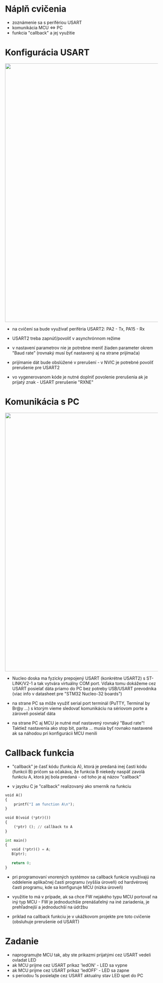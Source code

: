 # Náplň cvičenia
- zoznámenie sa s perifériou USART
- komunikácia MCU <=> PC
- funkcia "callback" a jej využitie

# Konfigurácia USART

<p align="center">
    <img src="https://raw.githubusercontent.com/VRS-Predmet/vrs_cvicenie_6/master/images/usart_config.PNG" width="850">
</p>

- na cvičení sa bude využivať periféria USART2: PA2 - Tx, PA15 - Rx

- USART2 treba zapnúť/povoliť v asynchrónnom režime

- v nastavení parametrov nie je potrebne meniť žiaden parameter okrem "Baud rate" (rovnaký musí byť nastavený aj na strane prijímača)

- prijímanie dát bude obslúžené v prerušení - v NVIC je potrebné povoliť prerušenie pre USART2

- vo vygenerovanom kóde je nutné doplniť povolenie prerušenia ak je prijatý znak - USART prerušenie "RXNE"

# Komunikácia s PC

<p align="center">
    <img src="https://raw.githubusercontent.com/VRS-Predmet/vrs_cvicenie_6/master/images/terminal.PNG" width="850">
</p>

- Nucleo doska ma fyzicky prepojený USART (konkrétne USART2) s ST-LINK/V2-1 a tak vytvára virtuálny COM port. Vďaka tomu dokážeme cez USART posielať dáta priamo do PC bez potreby USB/USART prevodníka (viac info v datasheet pre "STM32 Nucleo-32 boards")

- na strane PC sa môže využiť serial port terminál (PuTTY, Terminal by Br@y ...) s ktorým vieme sledovať komunikáciu na sériovom porte a zároveň posielať dáta

- na strane PC aj MCU je nutné mať nastavený rovnaký "Baud rate"! Taktiež nastavenia ako stop bit, parita ... musia byť rovnako nastavené ak sa náhodou pri konfigurácii MCU menili

# Callback funkcia

- "callback" je časť kódu (funkcia A), ktorá je predaná inej časti kódu (funkcii B) pričom sa očakáva, že funkcia B niekedy naspäť zavolá funkciu A, ktorá jej bola predaná - od toho je aj názov "callback"  

- v jayzku C je "callback" realizovaný ako smerník na funkciu

```python
void A() 
{ 
    printf("I am function A\n"); 
} 
  
void B(void (*ptr)()) 
{ 
    (*ptr) (); // callback to A 
} 
  
int main() 
{ 
   void (*ptr)() = A; 
   B(ptr); 
   
   return 0; 
} 
```

- pri programovaní vnorených systémov sa callback funkcie využívajú na oddelenie aplikačnej časti programu (vyššia úroveň) od hardvérovej časti programu, kde sa konfiguruje MCU (nízka úroveň)

- využitie to má v prípade, ak sa chce FW nejakého typu MCU portovať na iný typ MCU - FW je jednoduchšie prenášaťelný na iné zariadenia, je prehľadnejší a jednoduchší na údržbu

- príklad na callback funkciu je v ukážkovom projekte pre toto cvičenie (obsluhuje prerušenie od USART)

# Zadanie
- naprogramujte MCU tak, aby ste prikazmi prijatými cez USART vedeli ovladat LED
- ak MCU prijme cez USART príkaz 'ledON' - LED sa vypne
- ak MCU prijme cez USART príkaz 'ledOFF' - LED sa zapne
- s periodou 1s posielajte cez USART aktualny stav LED spet do PC
